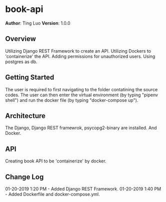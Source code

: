 # book-api

**Author**: Ting Luo
**Version**: 1.0.0

## Overview
Utilizing Django REST Framework to create an API. Utilizing Dockers to 'containerize' the API. Adding permissions for unauthorized users. Using postgres as db. 

## Getting Started
The user is required to first navigating to the folder contatining the source codes. The user can then enter the virtual environment (by typing "pipenv shell") and run the docker file (by typing "docker-compose up").

## Architecture
The Django, Django REST framewrok, psycopg2-binary are installed. And Docker.

## API
Creating book API to be 'containerize' by docker.

## Change Log
01-20-2019 1:20 PM - Added Django REST Framework.
01-20-2019 1:40 PM - Added Dockerfile and docker-compose.yml.
